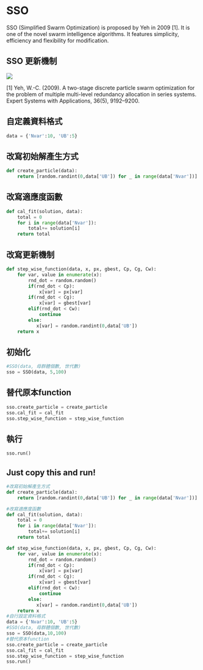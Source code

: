 # SSO
SSO (Simplified Swarm Optimization) is proposed by Yeh in 2009 [1]. It is one of the novel swarm intelligence algorithms. It features simplicity, efficiency and flexibility for modification.

## SSO 更新機制
![](https://i.imgur.com/pbuRHga.png)

[1] Yeh, W.-C. (2009). A two-stage discrete particle swarm optimization for the problem of multiple multi-level redundancy allocation in series systems. Expert Systems with Applications, 36(5), 9192–9200. 

## 自定義資料格式
```python
data = {'Nvar':10, 'UB':5} 
```
## 改寫初始解產生方式
```python
def create_particle(data):
    return [random.randint(0,data['UB']) for _ in range(data['Nvar'])]
```
## 改寫適應度函數
```python
def cal_fit(solution, data):
    total = 0
    for i in range(data['Nvar']):    
        total+= solution[i]
    return total 
```
## 改寫更新機制
```python
def step_wise_function(data, x, px, gbest, Cp, Cg, Cw):
    for var, value in enumerate(x):
        rnd_dot = random.random()
        if(rnd_dot < Cp):
            x[var] = px[var]
        if(rnd_dot < Cg):
            x[var] = gbest[var]
        elif(rnd_dot < Cw):
            continue
        else:
           x[var] = random.randint(0,data['UB'])
    return x
```
## 初始化
```python
#SSO(data, 母群體個數, 世代數)
sso = SSO(data, 5,100)
```
## 替代原本function
```python
sso.create_particle = create_particle
sso.cal_fit = cal_fit
sso.step_wise_function = step_wise_function
```
## 執行
```python
sso.run()
```

## Just copy this and run!

```python
#改寫初始解產生方式
def create_particle(data):
    return [random.randint(0,data['UB']) for _ in range(data['Nvar'])]

#改寫適應度函數
def cal_fit(solution, data):
    total = 0
    for i in range(data['Nvar']):    
        total+= solution[i]
    return total 

def step_wise_function(data, x, px, gbest, Cp, Cg, Cw):
    for var, value in enumerate(x):
        rnd_dot = random.random()
        if(rnd_dot < Cp):
            x[var] = px[var]
        if(rnd_dot < Cg):
            x[var] = gbest[var]
        elif(rnd_dot < Cw):
            continue
        else:
           x[var] = random.randint(0,data['UB'])
    return x
#自行設定資料格式
data = {'Nvar':10, 'UB':5} 
#SSO(data, 母群體個數, 世代數)
sso = SSO(data,10,100)
#替代原本function
sso.create_particle = create_particle
sso.cal_fit = cal_fit
sso.step_wise_function = step_wise_function
sso.run()

```



